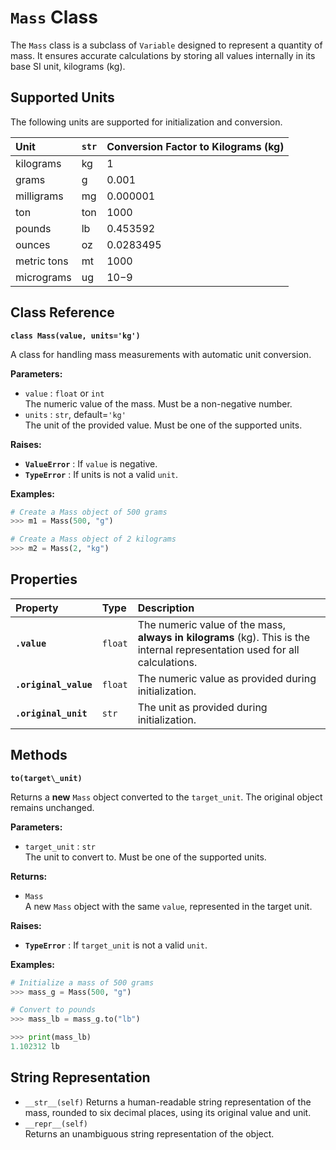 # **`Mass` Class**

The `Mass` class is a subclass of `Variable` designed to represent a quantity of mass. It ensures accurate calculations by storing all values internally in its base SI unit, kilograms (kg).

## **Supported Units**

The following units are supported for initialization and conversion.

| Unit | `str` | Conversion Factor to Kilograms (kg) |
| :---- | :---- | :---- |
| kilograms | kg | 1 |
| grams | g | 0.001 |
| milligrams | mg | 0.000001 |
| ton | ton | 1000 |
| pounds | lb | 0.453592 |
| ounces | oz | 0.0283495 |
| metric tons | mt | 1000 |
| micrograms | ug | 10−9 |

## **Class Reference**

**`class Mass(value, units='kg')`**

A class for handling mass measurements with automatic unit conversion.

**Parameters:**

* `value` : `float` or `int`  
  The numeric value of the mass. Must be a non-negative number.  
* `units` : `str`, default=`'kg'`  
  The unit of the provided value. Must be one of the supported units.

**Raises:**

* **`ValueError`** : If `value` is negative.  
* **`TypeError`** : If units is not a valid `unit`.

**Examples:**
```py
# Create a Mass object of 500 grams  
>>> m1 = Mass(500, "g")

# Create a Mass object of 2 kilograms  
>>> m2 = Mass(2, "kg")
```
## **Properties**

| Property | Type | Description |
| :---- | :---- | :---- |
| **`.value`** | `float` | The numeric value of the mass, **always in kilograms** (kg). This is the internal representation used for all calculations. |
| **`.original_value`** | `float` | The numeric value as provided during initialization. |
| **`.original_unit`** | `str` | The unit as provided during initialization. |

## **Methods**

**`to(target\_unit)`**

Returns a **new** `Mass` object converted to the `target_unit`. The original object remains unchanged.

**Parameters:**

* `target_unit` : `str`  
  The unit to convert to. Must be one of the supported units.

**Returns:**

* `Mass`  
  A new `Mass` object with the same `value`, represented in the target unit.

**Raises:**

* **`TypeError`** : If `target_unit` is not a valid `unit`.

**Examples:**
```py
# Initialize a mass of 500 grams  
>>> mass_g = Mass(500, "g")

# Convert to pounds  
>>> mass_lb = mass_g.to("lb")

>>> print(mass_lb)  
1.102312 lb
```
## **String Representation**

* `__str__(self)` 
  Returns a human-readable string representation of the mass, rounded to six decimal places, using its original value and unit.  
* `__repr__(self)`  
  Returns an unambiguous string representation of the object.
